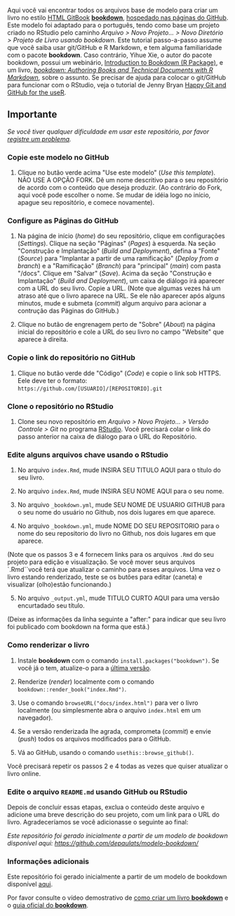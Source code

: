 Aqui você vai encontrar todos os arquivos base de modelo para criar um livro no estilo [HTML GitBook](https://bookdown.org/yihui/bookdown/html.html#gitbook-style)  **[bookdown](https://github.com/rstudio/bookdown)**, [hospedado nas páginas do GitHub](https://bookdown.org/yihui/bookdown/github.html). Este modelo foi adaptado para o português, tendo como base um projeto criado no RStudio pelo caminho *Arquivo > Novo Projeto... > Novo Diretório > Projeto de Livro usando bookdown*.
Este tutorial passo-a-passo assume que você saiba usar git/GitHub e R Markdown, e tem alguma familiaridade com o pacote **bookdown**. Caso contrário, Yihue Xie, o autor do pacote bookdown, possui um  webinário, [Introduction to Bookdown (R Package)](https://www.youtube.com/watch?v=dVqVscgwSpw), e um livro, [*bookdown: Authoring Books and Technical Documents with R Markdown*](https://bookdown.org/yihui/bookdown), sobre o assunto.
Se precisar de ajuda para colocar o git/GitHub para funcionar com o RStudio, veja o tutorial de Jenny Bryan [Happy Git and GitHub for the useR](https://happygitwithr.com/). 


## Importante

*Se você tiver qualquer dificuldade em usar este repositório, por favor [registre um problema](https://github.com/depaulats/modelo-bookdown/issues).*


### Copie este modelo no GitHub

1. Clique no butão verde acima "Use este modelo" (*Use this template*). NÃO USE A OPÇÃO FORK. Dê um nome descritivo para o seu repositório de acordo com o conteúdo que deseja produzir. (Ao contrário do Fork, aqui você pode escolher o nome. Se mudar de idéia logo no início, apague seu repositório, e comece novamente).

### Configure as Páginas do GitHub

1. Na página de início (*home*) do seu repositório, clique em configurações (*Settings*). Clique na seção "Páginas" (*Pages*) à esquerda. Na seção "Construção e Implantação" (*Build and Deployment*), defina a "Fonte" (*Source*) para "Implantar a partir de uma ramificação" (*Deploy from a branch*) e a "Ramificação" (*Branch*) para "principal" (*main*) com pasta "/docs". Clique em "Salvar" (*Save*). Acima da seção "Construção e Implantação" (*Build and Deployment*), um caixa de diálogo irá aparecer com a URL do seu livro. Copie a URL. (Note que algumas vezes há um atraso até que o livro aparece na URL. Se ele não aparecer após alguns minutos, mude e submeta (*commit*) algum arquivo para acionar a contrução das Páginas do GitHub.)

2. Clique no butão de engrenagem perto de "Sobre" (*About*) na página inicial do repositório e cole a URL do seu livro no campo "Website" que aparece à direita.

### Copie o link do repositório no GitHub

1. Clique no butão verde dde "Código" (*Code*) e copie o link sob HTTPS. Eele deve ter o formato: `https://github.com/[USUARIO]/[REPOSITORIO].git`

### Clone o repositório no RStudio

1. Clone seu novo repositório em *Arquivo > Novo Projeto... > Versão Controle > Git* no programa [RStudio](https://posit.co/download/rstudio-desktop/). Você precisará colar o link do passo anterior na caixa de diálogo para o URL do Repositório.

### Edite alguns arquivos chave usando o RStudio

1. No arquivo `index.Rmd`, mude INSIRA SEU TITULO AQUI para o título do seu livro.

2. No arquivo `index.Rmd`, mude INSIRA SEU NOME AQUI para o seu nome.

3. No arquivo `_bookdown.yml`, mude SEU NOME DE USUARIO GITHUB para o seu nome do usuário no Github, nos dois lugares em que aparece.

4. No arquivo `_bookdown.yml`, mude NOME DO SEU REPOSITORIO para o nome do seu repositorio do livro no Github, nos dois lugares em que aparece.

(Note que os passos 3 e 4 fornecem links para os arquivos `.Rmd` do seu projeto para edição e visualização. Se você mover seus arquivos `.Rmd``você terá que atualizar o caminho para esses arquivos. Uma vez o livro estando renderizado, teste se os butões para editar (caneta) e visualizar (olho)estão funcionando.)

5. No arquivo `_output.yml`, mude TITULO CURTO AQUI para uma versão encurtadado seu título. 

(Deixe as informações da linha seguinte a "after:" para indicar que seu livro foi publicado com bookdown na forma que está.)

### Como renderizar o livro

1. Instale **bookdown** com o comando `install.packages("bookdown")`. Se você já o tem, atualize-o para a [última versão](https://CRAN.R-project.org/package=bookdown).

2. Renderize (*render*) localmente com o comando `bookdown::render_book("index.Rmd")`.

3. Use o comando `browseURL("docs/index.html")` para ver o livro localmente (ou simplesmente abra o arquivo `index.html` em um navegador).

4. Se a versão renderizada lhe agrada, comprometa (*commit*) e envie (*push*) todos os arquivos modificados para o GitHub. 

5. Vá ao GitHub, usando o comando `usethis::browse_github()`.

Você precisará repetir os passos 2 e 4 todas as vezes que quiser atualizar o livro online.


### Edite o arquivo `README.md` usando GitHub ou RStudio

Depois de concluir essas etapas, exclua o conteúdo deste arquivo e adicione uma breve descrição do seu projeto, com um link para o URL do livro. Agradeceríamos se você adicionasse o seguinte ao final:

*Este repositório foi gerado inicialmente a partir de um modelo de bookdown disponível aqui: https://github.com/depaulats/modelo-bookdown/*


### Informações adicionais

Este repositório foi gerado inicialmente a partir de um modelo de bookdown disponível [aqui](https://github.com/jtr13/bookdown-template).

Por favor consulte o vídeo demostrativo de [como criar um livro **bookdown**](http://bit.ly/fiveminutebookdown) e o [guia oficial do **bookdown**](https://bookdown.org/yihui/bookdown). 
